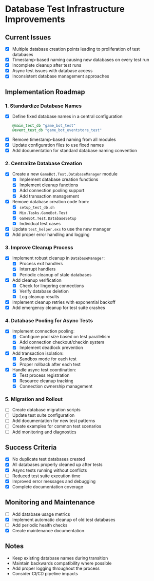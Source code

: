 # Database Test Infrastructure Improvements

## Current Issues
- [x] Multiple database creation points leading to proliferation of test databases
- [x] Timestamp-based naming causing new databases on every test run
- [x] Incomplete cleanup after test runs
- [x] Async test issues with database access
- [x] Inconsistent database management approaches

## Implementation Roadmap

### 1. Standardize Database Names
- [x] Define fixed database names in a central configuration
  ```elixir
  @main_test_db "game_bot_test"
  @event_test_db "game_bot_eventstore_test"
  ```
- [x] Remove timestamp-based naming from all modules
- [x] Update configuration files to use fixed names
- [x] Add documentation for standard database naming convention

### 2. Centralize Database Creation
- [x] Create a new `GameBot.Test.DatabaseManager` module
  - [x] Implement database creation functions
  - [x] Implement cleanup functions
  - [x] Add connection pooling support
  - [x] Add transaction management
- [x] Remove database creation code from:
  - [x] `setup_test_db.sh`
  - [x] `Mix.Tasks.GameBot.Test`
  - [x] `GameBot.Test.DatabaseSetup`
  - [x] Individual test cases
- [x] Update `test_helper.exs` to use the new manager
- [x] Add proper error handling and logging

### 3. Improve Cleanup Process
- [x] Implement robust cleanup in `DatabaseManager`:
  - [x] Process exit handlers
  - [x] Interrupt handlers
  - [x] Periodic cleanup of stale databases
- [x] Add cleanup verification
  - [x] Check for lingering connections
  - [x] Verify database deletion
  - [x] Log cleanup results
- [x] Implement cleanup retries with exponential backoff
- [x] Add emergency cleanup for test suite crashes

### 4. Database Pooling for Async Tests
- [x] Implement connection pooling:
  - [x] Configure pool size based on test parallelism
  - [x] Add connection checkout/checkin system
  - [x] Implement deadlock prevention
- [x] Add transaction isolation:
  - [x] Sandbox mode for each test
  - [x] Proper rollback after each test
- [x] Handle async test coordination:
  - [x] Test process registration
  - [x] Resource cleanup tracking
  - [x] Connection ownership management

### 5. Migration and Rollout
- [ ] Create database migration scripts
- [ ] Update test suite configuration
- [ ] Add documentation for new test patterns
- [ ] Create examples for common test scenarios
- [ ] Add monitoring and diagnostics

## Success Criteria
- [x] No duplicate test databases created
- [x] All databases properly cleaned up after tests
- [x] Async tests running without conflicts
- [ ] Reduced test suite execution time
- [x] Improved error messages and debugging
- [x] Complete documentation coverage

## Monitoring and Maintenance
- [ ] Add database usage metrics
- [x] Implement automatic cleanup of old test databases
- [ ] Add periodic health checks
- [x] Create maintenance documentation

## Notes
- Keep existing database names during transition
- Maintain backwards compatibility where possible
- Add proper logging throughout the process
- Consider CI/CD pipeline impacts 